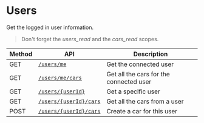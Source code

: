 # Users

Get the logged in user information.

> Don't forget the *users_read* and the *cars_read* scopes.

|Method|API|Description|
|---|---|---|
|GET|[`/users/me`](me.md)|Get the connected user|
|GET|[`/users/me/cars`](me/cars.md)|Get all the cars for the connected user|
|GET|[`/users/{userId}`](user_id.md)|Get a specific user|
|GET|[`/users/{userId}/cars`](cars.md)|Get all the cars from a user|
|POST|[`/users/{userId}/cars`](cars_create.md)|Create a car for this user|
